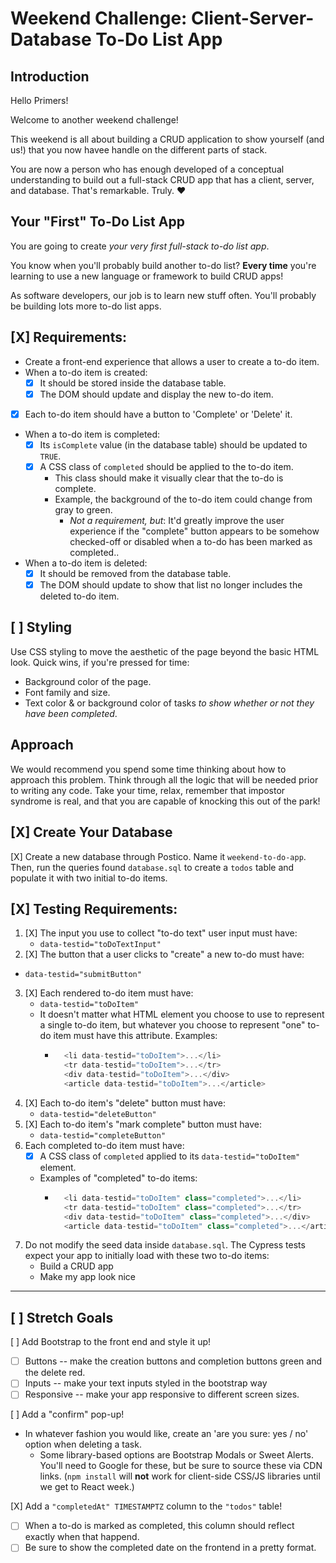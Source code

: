 # Weekend Challenge: Client-Server-Database To-Do List App

## Introduction

Hello Primers! 

Welcome to another weekend challenge!

This weekend is all about building a CRUD application to show yourself (and us!) that you now havee handle on the different parts of stack.

You are now a person who has enough developed of a conceptual understanding to build out a full-stack CRUD app that has a client, server, and database. That's remarkable. Truly. ❤️

## Your "First" To-Do List App

You are going to create *your very first full-stack to-do list app*.

You know when you'll probably build another to-do list? **Every time** you're learning to use a new language or framework to build CRUD apps!

As software developers, our job is to learn new stuff often. You'll probably be building lots more to-do list apps.

## [X] Requirements:

* Create a front-end experience that allows a user to create a to-do item.
* When a to-do item is created:
    * [X] It should be stored inside the database table.
    * [X] The DOM should update and display the new to-do item.
* [X] Each to-do item should have a button to 'Complete' or 'Delete' it.
* When a to-do item is completed:
    * [X] Its `isComplete` value (in the database table) should be updated to `TRUE`.
    * [X] A CSS class of `completed` should be applied to the to-do item.
        * This class should make it visually clear that the to-do is complete.
        * Example, the background of the to-do item could change from gray to green.
            * *Not a requirement, but*: It'd greatly improve the user experience if the "complete" button appears to be somehow checked-off or disabled when a to-do has been marked as completed..
* When a to-do item is deleted:
  * [X] It should be removed from the database table.
  * [X] The DOM should update to show that list no longer includes the deleted to-do item.

## [ ] Styling

Use CSS styling to move the aesthetic of the page beyond the basic HTML look. Quick wins, if you're pressed for time:
  - Background color of the page.
  - Font family and size.
  - Text color & or background color of tasks *to show whether or not they have been completed*.

## Approach

We would recommend you spend some time thinking about how to approach this problem. Think through all the logic that will be needed prior to writing any code. Take your time, relax, remember that impostor syndrome is real, and that you are capable of knocking this out of the park!

## [X] Create Your Database

[X] Create a new database through Postico. Name it `weekend-to-do-app`. Then, run the queries found `database.sql` to create a `todos` table and populate it with two initial to-do items.

## [X] Testing Requirements:

1. [X] The input you use to collect "to-do text" user input must have:
    * `data-testid="toDoTextInput"`
2. [X] The button that a user clicks to "create" a new to-do must have:
  * `data-testid="submitButton"`
3. [X] Each rendered to-do item must have:
    * `data-testid="toDoItem"`
    * It doesn't matter what HTML element you choose to use to represent a single to-do item, but whatever you choose to represent "one" to-do item must have this attribute. Examples:
      * ```js
          <li data-testid="toDoItem">...</li>
          <tr data-testid="toDoItem">...</tr>
          <div data-testid="toDoItem">...</div>
          <article data-testid="toDoItem">...</article>
        ```
4. [X] Each to-do item's "delete" button must have:
    * `data-testid="deleteButton"`
5. [X] Each to-do item's "mark complete" button must have:
    * `data-testid="completeButton"`
6. Each completed to-do item must have:
    * [X] A CSS class of `completed` applied to its `data-testid="toDoItem"` element.
    * Examples of "completed" to-do items:
      * ```js
          <li data-testid="toDoItem" class="completed">...</li>
          <tr data-testid="toDoItem" class="completed">...</tr>
          <div data-testid="toDoItem" class="completed">...</div>
          <article data-testid="toDoItem" class="completed">...</article>
        ```
7. Do not modify the seed data inside `database.sql`. The Cypress tests expect your app to initially load with these two to-do items:
    * Build a CRUD app
    * Make my app look nice

---

## [ ] Stretch Goals

[ ] Add Bootstrap to the front end and style it up!
-  [ ] Buttons -- make the creation buttons and completion buttons green and the delete red.
-  [ ] Inputs -- make your text inputs styled in the bootstrap way
-  [ ] Responsive -- make your app responsive to different screen sizes.

[ ] Add a "confirm" pop-up!
- In whatever fashion you would like, create an 'are you sure: yes / no' option when deleting a task.
    - Some library-based options are Bootstrap Modals or Sweet Alerts. You'll need to Google for these, but be sure to source these via CDN links. (`npm install` will **not** work for client-side CSS/JS libraries until we get to React week.)

[X] Add a `"completedAt" TIMESTAMPTZ` column to the `"todos"` table!
- [ ] When a to-do is marked as completed, this column should reflect exactly when that happend.
- [ ] Be sure to show the completed date on the frontend in a pretty format.
